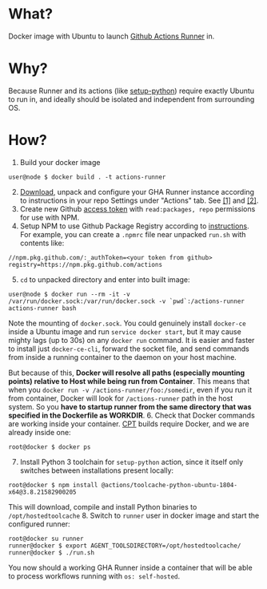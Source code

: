 # What?
Docker image with Ubuntu to launch [Github Actions Runner](https://github.com/actions/runner) in.

# Why?
Because Runner and its actions (like [setup-python](https://github.com/actions/setup-python)) require exactly Ubuntu to run in, and ideally should be isolated and independent from surrounding OS.

# How?
1. Build your docker image
```
user@node $ docker build . -t actions-runner
```
2. [Download](https://github.com/actions/runner/releases), unpack and configure your GHA Runner instance according to instructions in your repo Settings under "Actions" tab. See [[1]](https://help.github.com/en/actions/hosting-your-own-runners/adding-self-hosted-runners) and [[2]](https://help.github.com/en/actions/hosting-your-own-runners/using-self-hosted-runners-in-a-workflow).
3. Create new Github [access token](https://github.com/settings/tokens) with `read:packages, repo` permissions for use with NPM.
4. Setup NPM to use Github Package Registry according to [instructions](https://help.github.com/en/packages/using-github-packages-with-your-projects-ecosystem/configuring-npm-for-use-with-github-packages#authenticating-to-github-package-registry). For example, you can create a `.npmrc` file near unpacked `run.sh` with contents like:
```
//npm.pkg.github.com/:_authToken=<your token from github>
registry=https://npm.pkg.github.com/actions
```
5. `cd` to unpacked directory and enter into built image:
```
user@node $ docker run --rm -it -v /var/run/docker.sock:/var/run/docker.sock -v `pwd`:/actions-runner actions-runner bash
```
Note the mounting of `docker.sock`. You could genuinely install `docker-ce` inside a Ubuntu image and run `service docker start`, but it may cause mighty lags (up to 30s) on any `docker run` command. It is easier and faster to install just `docker-ce-cli`, forward the socket file, and send commands from inside a running container to the daemon on your host machine.

But because of this, **Docker will resolve all paths (especially mounting points) relative to Host while being run from Container**. This means that when you `docker run -v /actions-runner/foo:/somedir`, even if you run it from container, Docker will look for `/actions-runner` path in the host system. So you **have to startup runner from the same directory that was specified in the Dockerfile as WORKDIR**.
6. Check that Docker commands are working inside your container. [CPT](https://github.com/conan-io/conan-package-tools) builds require Docker, and we are already inside one:
```
root@docker $ docker ps
```
7. Install Python 3 toolchain for `setup-python` action, since it itself only switches between installations present locally:
```
root@docker $ npm install @actions/toolcache-python-ubuntu-1804-x64@3.8.21582900205
```
This will download, compile and install Python binaries to `/opt/hostedtoolcache`
8. Switch to `runner` user in docker image and start the configured runner:
```
root@docker su runner
runner@docker $ export AGENT_TOOLSDIRECTORY=/opt/hostedtoolcache/
runner@docker $ ./run.sh
```
You now should a working GHA Runner inside a container that will be able to process workflows running with `os: self-hosted`.
